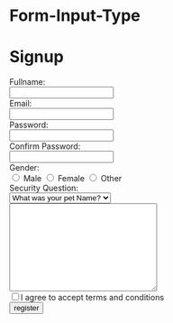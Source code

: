 # Form-Input-Type

<!DOCTYPE html>
<html lang="en">
<head>
    <meta charset="UTF-8">
    <meta http-equiv="X-UA-Compatible" content="IE=edge">
    <meta name="viewport" content="width=device-width, initial-scale=1.0">
    <title>Document</title>
</head>
<body>
    <form>
        <h1>Signup</h1>
       <div>
        Fullname: <br>
        <input type="text" name="fullname">
       </div>
       <div>
        Email: <br>
        <input type="email" name="email">
       </div>
       <div>
        Password: <br>
        <input type="password" name="Password">
       </div>
       <div>
        Confirm Password: <br>
        <input type="password" name="confirm password">
       </div>
       <div>
        Gender: <br>
        <input type="radio" name="male" value="male">
        Male</input>
        <input type="radio" name="female" value="female">
        Female</input>
        <input type="radio" name="other" value="other">
        Other</input>
       </div>
       <div>
        Security Question: <br>
        <select name="security-question">
            <option value="first-pet-name">What was your pet Name?</option>
            <option value="first-job">What is your first job?</option>
            <option value="nick-name">What is your nick name?</option>
        </select>
       </div>
       <div>
        <textarea name="answer" id="" cols="30" rows="10"></textarea>
       </div>
       <div>
        <input type="checkbox" name="terms-conditions" value="accept">I agree to accept terms and conditions
       </div>
       <input type="submit" value="register">
    </form>
</body>
</html>
